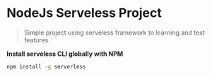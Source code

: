 # NodeJs Serveless Project

> Simple project using serveless framework to learning and test features.

**Install serveless CLI globally with NPM**

```bash
npm install -g serverless
```
